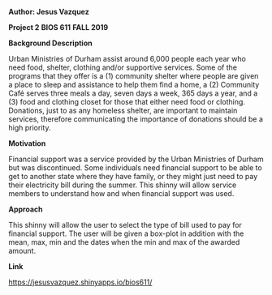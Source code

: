 **Author: Jesus Vazquez**

**Project 2**
**BIOS 611**
**FALL 2019**

**Background Description**

Urban Ministries of Durham assist around 6,000 people each year who need food, shelter, clothing and/or supportive services. Some of the programs that they offer is a (1) community shelter where people are given a place to sleep and assistance to help them find a home, a (2) Community Café serves three meals a day, seven days a week, 365 days a year, and a (3) food and clothing closet for those that either need food or clothing. Donations, just to as any homeless shelter, are important to maintain services, therefore communicating the importance of donations should be a high priority.

**Motivation**

Financial support was a service provided by the Urban Ministries of Durham but was discontinued. Some individuals need financial support to be able to get to another state where they have family, or they might just need to pay their electricity bill during the summer. This shinny will allow service members to understand how and when financial support was used. 

**Approach**

This shinny will allow the user to select the type of bill used to pay for financial support. The user will be given a box-plot in addition with the mean, max, min and the dates when the min and max of the awarded amount.  

**Link**

https://jesusvazquez.shinyapps.io/bios611/
